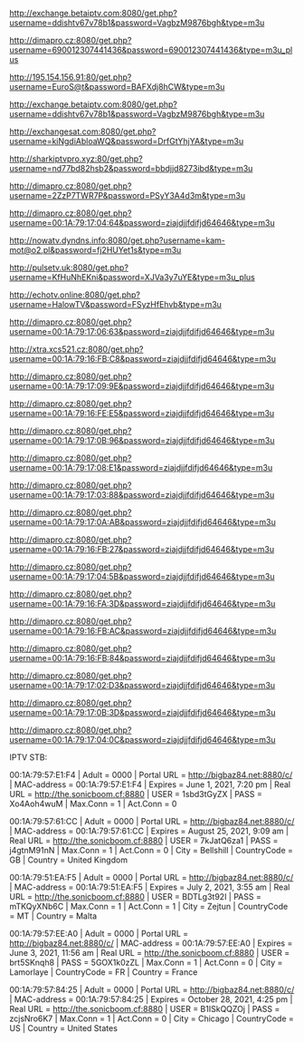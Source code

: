 http://exchange.betaiptv.com:8080/get.php?username=ddishtv67v78b1&password=VagbzM9876bgh&type=m3u




http://dimapro.cz:8080/get.php?username=690012307441436&password=690012307441436&type=m3u_plus




http://195.154.156.91:80/get.php?username=EuroS@t&password=BAFXdj8hCW&type=m3u




http://exchange.betaiptv.com:8080/get.php?username=ddishtv67v78b1&password=VagbzM9876bgh&type=m3u




http://exchangesat.com:8080/get.php?username=kiNgdiAbloaWQ&password=DrfGtYhjYA&type=m3u

http://sharkiptvpro.xyz:80/get.php?username=nd77bd82hsb2&password=bbdjjd8273ibd&type=m3u




http://dimapro.cz:8080/get.php?username=2ZzP7TWR7P&password=PSyY3A4d3m&type=m3u




http://dimapro.cz:8080/get.php?username=00:1A:79:17:04:64&password=ziajdjjfdifjd64646&type=m3u




http://nowatv.dyndns.info:8080/get.php?username=kam-mot@o2.pl&password=fj2HUYet1s&type=m3u




http://pulsetv.uk:8080/get.php?username=KfHuNhEKni&password=XJVa3y7uYE&type=m3u_plus




http://echotv.online:8080/get.php?username=HalowTV&password=FSyzHfEhvb&type=m3u


http://dimapro.cz:8080/get.php?username=00:1A:79:17:06:63&password=ziajdjjfdifjd64646&type=m3u







http://xtra.xcs521.cz:8080/get.php?username=00:1A:79:16:FB:C8&password=ziajdjjfdifjd64646&type=m3u




http://dimapro.cz:8080/get.php?username=00:1A:79:17:09:9E&password=ziajdjjfdifjd64646&type=m3u




http://dimapro.cz:8080/get.php?username=00:1A:79:16:FE:E5&password=ziajdjjfdifjd64646&type=m3u







http://dimapro.cz:8080/get.php?username=00:1A:79:17:0B:96&password=ziajdjjfdifjd64646&type=m3u


http://dimapro.cz:8080/get.php?username=00:1A:79:17:08:E1&password=ziajdjjfdifjd64646&type=m3u




http://dimapro.cz:8080/get.php?username=00:1A:79:17:03:88&password=ziajdjjfdifjd64646&type=m3u




http://dimapro.cz:8080/get.php?username=00:1A:79:17:0A:AB&password=ziajdjjfdifjd64646&type=m3u




http://dimapro.cz:8080/get.php?username=00:1A:79:16:FB:27&password=ziajdjjfdifjd64646&type=m3u







http://dimapro.cz:8080/get.php?username=00:1A:79:17:04:5B&password=ziajdjjfdifjd64646&type=m3u







http://dimapro.cz:8080/get.php?username=00:1A:79:16:FA:3D&password=ziajdjjfdifjd64646&type=m3u







http://dimapro.cz:8080/get.php?username=00:1A:79:16:FB:AC&password=ziajdjjfdifjd64646&type=m3u




http://dimapro.cz:8080/get.php?username=00:1A:79:16:FB:84&password=ziajdjjfdifjd64646&type=m3u







http://dimapro.cz:8080/get.php?username=00:1A:79:17:02:D3&password=ziajdjjfdifjd64646&type=m3u







http://dimapro.cz:8080/get.php?username=00:1A:79:17:0B:3D&password=ziajdjjfdifjd64646&type=m3u







http://dimapro.cz:8080/get.php?username=00:1A:79:17:04:0C&password=ziajdjjfdifjd64646&type=m3u


IPTV STB:




00:1A:79:57:E1:F4 | Adult = 0000 | Portal URL = http://bigbaz84.net:8880/c/ | MAC-address = 00:1A:79:57:E1:F4 | Expires = June 1, 2021, 7:20 pm | Real URL = http://the.sonicboom.cf:8880 | USER = 1sbd3tGyZX | PASS = Xo4Aoh4wuM | Max.Conn = 1 | Act.Conn = 0

00:1A:79:57:61:CC | Adult = 0000 | Portal URL = http://bigbaz84.net:8880/c/ | MAC-address = 00:1A:79:57:61:CC | Expires = August 25, 2021, 9:09 am | Real URL = http://the.sonicboom.cf:8880 | USER = 7kJatQ6za1 | PASS = j4gtnM91nN | Max.Conn = 1 | Act.Conn = 0 | City = Bellshill | CountryCode = GB | Country = United Kingdom

00:1A:79:51:EA:F5 | Adult = 0000 | Portal URL = http://bigbaz84.net:8880/c/ | MAC-address = 00:1A:79:51:EA:F5 | Expires = July 2, 2021, 3:55 am | Real URL = http://the.sonicboom.cf:8880 | USER = BDTLg3t92I | PASS = mTKQyXNb6C | Max.Conn = 1 | Act.Conn = 1 | City = Zejtun | CountryCode = MT | Country = Malta

00:1A:79:57:EE:A0 | Adult = 0000 | Portal URL = http://bigbaz84.net:8880/c/ | MAC-address = 00:1A:79:57:EE:A0 | Expires = June 3, 2021, 11:56 am | Real URL = http://the.sonicboom.cf:8880 | USER = brt5SKnqh8 | PASS = 5GOX1k0zZL | Max.Conn = 1 | Act.Conn = 0 | City = Lamorlaye | CountryCode = FR | Country = France




00:1A:79:57:84:25 | Adult = 0000 | Portal URL = http://bigbaz84.net:8880/c/ | MAC-address = 00:1A:79:57:84:25 | Expires = October 28, 2021, 4:25 pm | Real URL = http://the.sonicboom.cf:8880 | USER = B1ISkQQZOj | PASS = zcjsNro6K7 | Max.Conn = 1 | Act.Conn = 0 | City = Chicago | CountryCode = US | Country = United States
